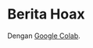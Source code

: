 # Berita Hoax

Dengan [Google Colab](https://colab.research.google.com/drive/1ORoSIyzjg1clf251scEl9hlk1Zf3yCfk?usp=sharing).
